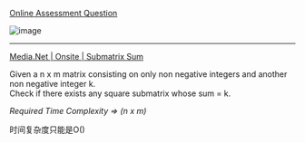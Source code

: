 [Online Assessment Question](https://leetcode.com/discuss/interview-question/2888817/Online-Assessment-Question)

![image](https://assets.leetcode.com/users/images/525390d3-2fc2-48da-82f5-62640b95e81d_1670456240.5833411.png)

-----

[Media.Net | Onsite | Submatrix Sum](https://leetcode.com/discuss/interview-question/2815786/Media.Net-or-Onsite-or-Submatrix-Sum)

Given a n x m matrix consisting on only non negative integers and another non negative integer k.  
Check if there exists any square submatrix whose sum = k.

_Required Time Complexity => (n x m)_

时间复杂度只能是O()
<!--stackedit_data:
eyJoaXN0b3J5IjpbMjExMjE5ODMzNSwtMTU0ODg4NTE1XX0=
-->